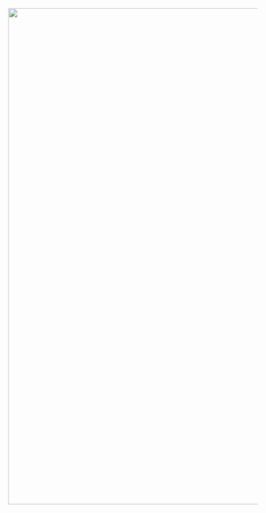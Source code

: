 <div id="header" align="center">
  <img src="https://files.catbox.moe/wmz6ys.png" width="1000"/>
</div>
